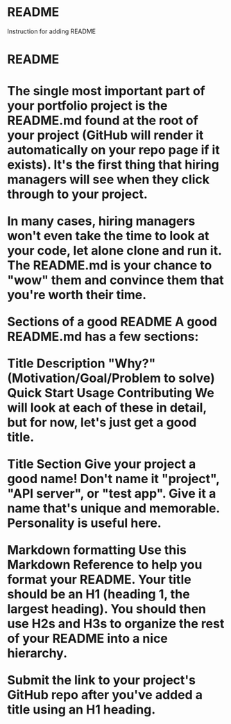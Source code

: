 # README
Instruction for adding README 
<H1>README<H1/>
The single most important part of your portfolio project is the README.md found at the root of your project (GitHub will render it automatically on your repo page if it exists). It's the first thing that hiring managers will see when they click through to your project.

In many cases, hiring managers won't even take the time to look at your code, let alone clone and run it. The README.md is your chance to "wow" them and convince them that you're worth their time.

Sections of a good README
A good README.md has a few sections:

Title
Description
"Why?" (Motivation/Goal/Problem to solve)
Quick Start
Usage
Contributing
We will look at each of these in detail, but for now, let's just get a good title.

Title Section
Give your project a good name! Don't name it "project", "API server", or "test app". Give it a name that's unique and memorable. Personality is useful here.

Markdown formatting
Use this Markdown Reference to help you format your README. Your title should be an H1 (heading 1, the largest heading). You should then use H2s and H3s to organize the rest of your README into a nice hierarchy.

Submit the link to your project's GitHub repo after you've added a title using an H1 heading.
